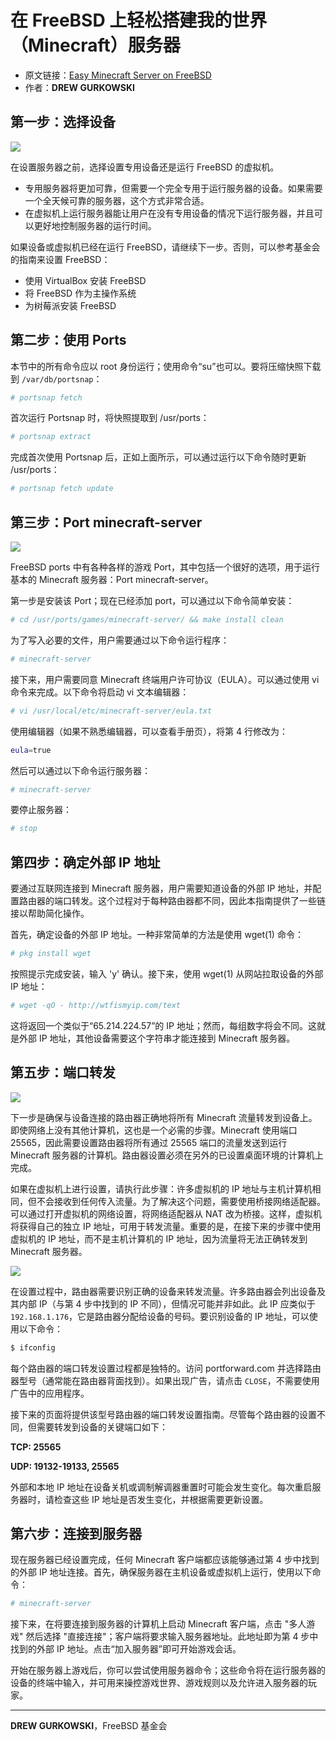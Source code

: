 # 在 FreeBSD 上轻松搭建我的世界（Minecraft）服务器

- 原文链接：[Easy Minecraft Server on FreeBSD](https://freebsdfoundation.org/wp-content/uploads/2020/09/Minecraft-Server.pdf)
- 作者：**DREW GURKOWSKI**

## 第一步：选择设备

![](https://github.com/user-attachments/assets/4de7a864-211c-4834-9b35-e2d19f79274c)


在设置服务器之前，选择设置专用设备还是运行 FreeBSD 的虚拟机。

* 专用服务器将更加可靠，但需要一个完全专用于运行服务器的设备。如果需要一个全天候可靠的服务器，这个方式非常合适。
* 在虚拟机上运行服务器能让用户在没有专用设备的情况下运行服务器，并且可以更好地控制服务器的运行时间。

如果设备或虚拟机已经在运行 FreeBSD，请继续下一步。否则，可以参考基金会的指南来设置 FreeBSD：

* 使用 VirtualBox 安装 FreeBSD
* 将 FreeBSD 作为主操作系统
* 为树莓派安装 FreeBSD

## 第二步：使用 Ports 

本节中的所有命令应以 root 身份运行；使用命令“su”也可以。要将压缩快照下载到 `/var/db/portsnap`：

```sh
# portsnap fetch
```

首次运行 Portsnap 时，将快照提取到 /usr/ports：

```sh
# portsnap extract
```

完成首次使用 Portsnap 后，正如上面所示，可以通过运行以下命令随时更新 /usr/ports：

```sh
# portsnap fetch update
```

## 第三步：Port minecraft-server 

![](https://github.com/user-attachments/assets/487d6fbc-4cb4-4d88-9f06-4560ba5582f4)


FreeBSD ports 中有各种各样的游戏 Port，其中包括一个很好的选项，用于运行基本的 Minecraft 服务器：Port minecraft-server。

第一步是安装该 Port；现在已经添加 port，可以通过以下命令简单安装：

```sh
# cd /usr/ports/games/minecraft-server/ && make install clean
```

为了写入必要的文件，用户需要通过以下命令运行程序：

```sh
# minecraft-server
```

接下来，用户需要同意 Minecraft 终端用户许可协议（EULA）。可以通过使用 vi 命令来完成。以下命令将启动 vi 文本编辑器：

```sh
# vi /usr/local/etc/minecraft-server/eula.txt
```

使用编辑器（如果不熟悉编辑器，可以查看手册页），将第 4 行修改为：

```sh
eula=true
```

然后可以通过以下命令运行服务器：

```sh
# minecraft-server
```

要停止服务器：

```sh
# stop
```

## 第四步：确定外部 IP 地址

要通过互联网连接到 Minecraft 服务器，用户需要知道设备的外部 IP 地址，并配置路由器的端口转发。这个过程对于每种路由器都不同，因此本指南提供了一些链接以帮助简化操作。

首先，确定设备的外部 IP 地址。一种非常简单的方法是使用 wget(1) 命令：

```sh
# pkg install wget
```

按照提示完成安装，输入 'y' 确认。接下来，使用 wget(1) 从网站拉取设备的外部 IP 地址：

```sh
# wget -qO - http://wtfismyip.com/text
```

这将返回一个类似于“65.214.224.57”的 IP 地址；然而，每组数字将会不同。这就是外部 IP 地址，其他设备需要这个字符串才能连接到 Minecraft 服务器。

## 第五步：端口转发

![](https://github.com/user-attachments/assets/7b192ce3-36f2-415f-827f-dd90b0e07557)


下一步是确保与设备连接的路由器正确地将所有 Minecraft 流量转发到设备上。即使网络上没有其他计算机，这也是一个必需的步骤。Minecraft 使用端口 25565，因此需要设置路由器将所有通过 25565 端口的流量发送到运行 Minecraft 服务器的计算机。路由器设置必须在另外的已设置桌面环境的计算机上完成。

如果在虚拟机上进行设置，请执行此步骤：许多虚拟机的 IP 地址与主机计算机相同，但不会接收到任何传入流量。为了解决这个问题，需要使用桥接网络适配器。可以通过打开虚拟机的网络设置，将网络适配器从 NAT 改为桥接。这样，虚拟机将获得自己的独立 IP 地址，可用于转发流量。重要的是，在接下来的步骤中使用虚拟机的 IP 地址，而不是主机计算机的 IP 地址，因为流量将无法正确转发到 Minecraft 服务器。

![](https://github.com/user-attachments/assets/7de15e4b-c8f0-4b42-8eb8-dc568f500c0c)


在设置过程中，路由器需要识别正确的设备来转发流量。许多路由器会列出设备及其内部 IP（与第 4 步中找到的 IP 不同），但情况可能并非如此。此 IP 应类似于 `192.168.1.176`，它是路由器分配给设备的号码。要识别设备的 IP 地址，可以使用以下命令：

```sh
$ ifconfig
```

每个路由器的端口转发设置过程都是独特的。访问 portforward.com 并选择路由器型号（通常能在路由器背面找到）。如果出现广告，请点击 `CLOSE`，不需要使用广告中的应用程序。

接下来的页面将提供该型号路由器的端口转发设置指南。尽管每个路由器的设置不同，但需要转发到设备的关键端口如下：

**TCP: 25565**

**UDP: 19132-19133, 25565**

外部和本地 IP 地址在设备关机或调制解调器重置时可能会发生变化。每次重启服务器时，请检查这些 IP 地址是否发生变化，并根据需要更新设置。

## 第六步：连接到服务器

现在服务器已经设置完成，任何 Minecraft 客户端都应该能够通过第 4 步中找到的外部 IP 地址连接。首先，确保服务器在主机设备或虚拟机上运行，使用以下命令：

```sh
# minecraft-server
```

接下来，在将要连接到服务器的计算机上启动 Minecraft 客户端，点击 "多人游戏" 然后选择 "直接连接"；客户端将要求输入服务器地址。此地址即为第 4 步中找到的外部 IP 地址。点击“加入服务器”即可开始游戏会话。

开始在服务器上游戏后，你可以尝试使用服务器命令；这些命令将在运行服务器的设备的终端中输入，并可用来操控游戏世界、游戏规则以及允许进入服务器的玩家。

---

**DREW GURKOWSKI**，FreeBSD 基金会

